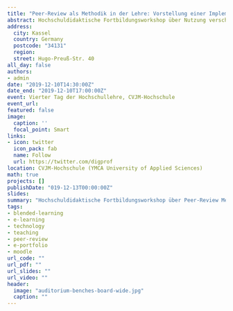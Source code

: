 ```yaml
---
title: "Peer-Review als Methodik in der Lehre: Vorstellung einer Implementierung in Moodle"
abstract: Hochschuldidaktische Fortbildungsworkshop über Nutzung verschiedener Peer-Review Methoden mit Moodle, am Beispiel einer im Kontext von Blended Learning entwickelten Applikation als Teil eines Präsenzkurses.
address:
  city: Kassel
  country: Germany
  postcode: "34131"
  region:
  street: Hugo-Preuß-Str. 40
all_day: false
authors:
- admin
date: "2019-12-10T14:30:00Z"
date_end: "2019-12-10T17:00:00Z"
event: Vierter Tag der Hochschullehre, CVJM-Hochschule
event_url:
featured: false
image:
  caption: ''
  focal_point: Smart
links:
- icon: twitter
  icon_pack: fab
  name: Follow
  url: https://twitter.com/digprof
location: CVJM-Hochschule (YMCA University of Applied Sciences)
math: true
projects: []
publishDate: "019-12-13T00:00:00Z"
slides:
summary: "Hochschuldidaktische Fortbildungsworkshop über Peer-Review Methoden mit Moodle"
tags:
- blended-learning
- e-learning
- technology
- teaching
- peer-review
- e-portfolio
- moodle
url_code: ""
url_pdf: ""
url_slides: ""
url_video: ""
header:
  image: "auditorium-benches-board-wide.jpg"
  caption: ""
---
```

